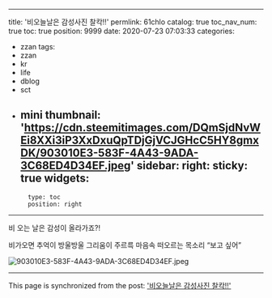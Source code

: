 
---
title: '비오늘날은 감성사진 찰칵!!'
permlink: 61chlo
catalog: true
toc_nav_num: true
toc: true
position: 9999
date: 2020-07-23 07:03:33
categories:
- zzan
tags:
- zzan
- kr
- life
- dblog
- sct
- mini
thumbnail: 'https://cdn.steemitimages.com/DQmSjdNvWEi8XXi3iP3XxDxuQpTDjGjVCJGHcC5HY8gmxDK/903010E3-583F-4A43-9ADA-3C68ED4D34EF.jpeg'
sidebar:
    right:
        sticky: true
widgets:
    -
        type: toc
        position: right
---


비 오는 날은 감성이 올라가죠?!

비가오면
추억이 방울방울
그리움이 주르륵
마음속 떠오르는
목소리 “보고 싶어”


![903010E3-583F-4A43-9ADA-3C68ED4D34EF.jpeg](https://cdn.steemitimages.com/DQmSjdNvWEi8XXi3iP3XxDxuQpTDjGjVCJGHcC5HY8gmxDK/903010E3-583F-4A43-9ADA-3C68ED4D34EF.jpeg)

- - -

This page is synchronized from the post: ['비오늘날은 감성사진 찰칵!!'](https://steemit.com/@kingbit/61chlo)
